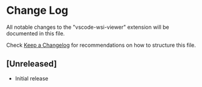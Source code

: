 # Change Log

All notable changes to the "vscode-wsi-viewer" extension will be documented in this file.

Check [Keep a Changelog](http://keepachangelog.com/) for recommendations on how to structure this file.

## [Unreleased]

- Initial release